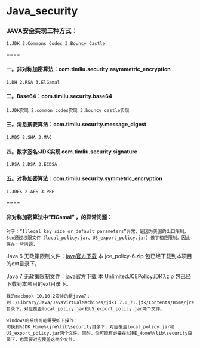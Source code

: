 # Java_security

### JAVA安全实现三种方式：
    1.JDK 2.Commons Codec 3.Bouncy Castle

====
#### 一。非对称加密算法：com.timliu.security.asymmetric_encryption
    1.DH 2.RSA 3.ElGamal

####  二。Base64：com.timliu.security.base64
    1.JDK实现 2.common codes实现 3.bouncy castle实现

####  三。消息摘要算法：com.timliu.security.message_digest
    1.MD5 2.SHA 3.MAC

####  四。数字签名:JDK实现  com.timliu.security.signature
    1.RSA 2.DSA 3.ECDSA

####  五。对称加密算法：com.timliu.security.symmetric_encryption
    1.3DES 2.AES 3.PBE
    
 
    
====
####   非对称加密算法中“ElGamal” ，的异常问题：
    对于：“Illegal key size or default parameters”异常，是因为美国的出口限制，Sun通过权限文件（local_policy.jar、US_export_policy.jar）做了相应限制。因此存在一些问题.
Java 6 无政策限制文件：[java官方下载](http://www.oracle.com/technetwork/java/javase/downloads/jce-6-download-429243.html) 本 jce_policy-6.zip 包已经下载到本项目的ext目录下。

Java 7 无政策限制文件：[java官方下载](http://www.oracle.com/technetwork/java/javase/downloads/jce-7-download-432124.html) 本 UnlimitedJCEPolicyJDK7.zip 包已经下载到本项目的ext目录下。
    
    我的macbook 10.10.2安装的是java7：
    到：/Library/Java/JavaVirtualMachines/jdk1.7.0_71.jdk/Contents/Home/jre/lib/security 目录下，对应覆盖local_policy.jar和US_export_policy.jar两个文件。
    
    windows的系统可能需要如下操作：
    切换到%JDK_Home%\jre\lib\security目录下，对应覆盖local_policy.jar和US_export_policy.jar两个文件。同时，你可能有必要在%JRE_Home%\lib\security目录下，也需要对应覆盖这两个文件。
